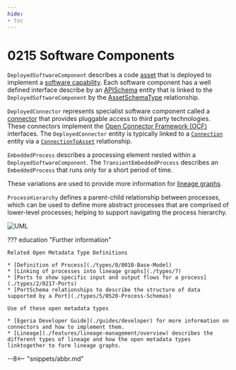 ```yaml
---
hide:
- toc
---
```


<!-- SPDX-License-Identifier: CC-BY-4.0 -->
<!-- Copyright Contributors to the ODPi Egeria project. -->

# 0215 Software Components

`DeployedSoftwareComponent` describes a code [asset](./0/0010-Base-Model) that is deployed to implement a [software capability](./types/0/0042-Software-Capabilities). Each software component has a well defined interface describe by an [APISchema](./types/5/0536-API-Schemas) entity that is linked to the `DeployedSoftwareComponent` by the [AssetSchemaType](./types/5/0503-Asset-Schema) relationship.

`DeployedConnector` represents specialist software component called a [connector](./concepts/connector) that provides pluggable access to third party technologies.  These connectors implement the [Open Connector Framework (OCF)](./frameworks/ocf/overview) interfaces.  The `DeployedConnector` entity is typically linked to a [`Connection`](./types/2/0201-Connectors-and-Connections) entity via a [`ConnectionToAsset`](./types/2/0205-Connection-Linkage) relationship.

`EmbeddedProcess` describes a processing element nested within a `DeployedSoftwareComponent`.
The `TransientEmbeddedProcess` describes an `EmbeddedProcess` that runs only for a short period of time.

These variations are used to provide more information for [lineage graphs](./features/lineage-management/overview).

`ProcessHierarchy` defines a parent-child relationship between processes, which can be used to define more abstract processes that are comprised of lower-level processes; helping to support navigating the process hierarchy.

![UML](0215-Software-Components.svg)


??? education "Further information"

    Related Open Metadata Type Definitions

    * [Definition of Process](./types/0/0010-Base-Model)
    * [Linking of processes into lineage graphs](./types/7)
    * [Ports to show specific input and output flows for a process](./types/2/0217-Ports)
    * [PortSchema relationships to describe the structure of data supported by a Port](./types/5/0520-Process-Schemas)

    Use of these open metadata types

    * [Egeria Developer Guide](./guides/developer) for more information on connectors and how to implement them.
    * [Lineage](./features/lineage-management/overview) describes the different types of lineage and how the open metadata types linktogether to form lineage graphs.

--8<-- "snippets/abbr.md"